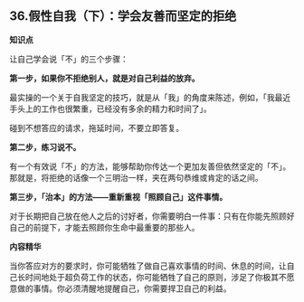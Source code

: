 ## 36.假性自我（下）：学会友善而坚定的拒绝
**知识点**


让自己学会说「不」的三个步骤：


**第一步，如果你不拒绝别人，就是对自己利益的放弃。**


最实操的一个关于自我坚定的技巧，就是从「我」的角度来陈述，例如，「我最近手头上的工作也很繁重，已经没有多余的精力和时间了」。


碰到不想答应的请求，拖延时间，不要立即答复。


**第二步，练习说不。**


有一个有效说「不」的方法，能够帮助你传达一个更加友善但依然坚定的「不」。那就是，将拒绝的话像一个三明治一样，夹在两句恭维或肯定的话之间。


**第三步，「治本」的方法——重新重视「照顾自己」这件事情。**


对于长期把自己放在他人之后的讨好者，你需要明白一件事：只有在你能先照顾好自己的前提下，才能去照顾你生命中最重要的那些人。


**内容精华**


当你答应对方的要求时，你可能牺牲了做自己喜欢事情的时间、休息的时间，让自己长时间地处于超负荷工作的状态，你可能牺牲了自己的原则，涉足了你极其不愿意做的事情。你必须清醒地提醒自己，你需要捍卫自己的利益。

